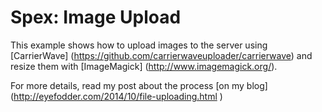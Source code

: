 Spex: Image Upload
===========================

This example shows how to upload images to the server using [CarrierWave] (https://github.com/carrierwaveuploader/carrierwave) and resize them with [ImageMagick] (http://www.imagemagick.org/).

For more details, read my post about the process [on my blog] (http://eyefodder.com/2014/10/file-uploading.html ‎)